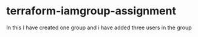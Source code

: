 # terraform-iamgroup-assignment
In this I have created one group and i have added three users in the group
